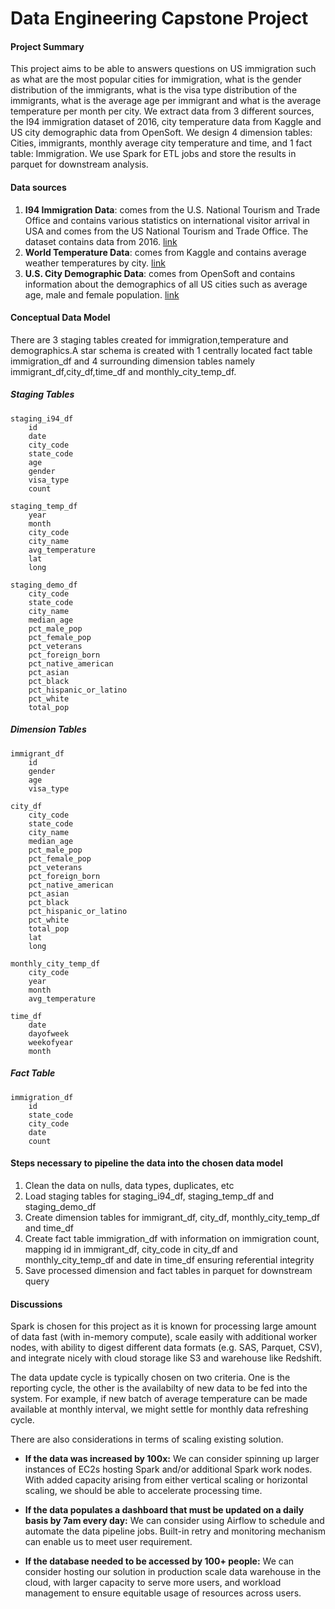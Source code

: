 # Data Engineering Capstone Project


#### Project Summary
This project aims to be able to answers questions on US immigration such as what are the most popular cities for immigration, what is the gender distribution of the immigrants, what is the visa type distribution of the immigrants, what is the average age per immigrant and what is the average temperature per month per city. We extract data from 3 different sources, the I94 immigration dataset of 2016, city temperature data from Kaggle and US city demographic data from OpenSoft. We design 4 dimension tables: Cities, immigrants, monthly average city temperature and time, and 1 fact table: Immigration. We use Spark for ETL jobs and store the results in parquet for downstream analysis.

#### Data sources
1. **I94 Immigration Data**: comes from the U.S. National Tourism and Trade Office and contains various statistics on international visitor arrival in USA and comes from the US National Tourism and Trade Office. The dataset contains data from 2016. [link](https://travel.trade.gov/research/reports/i94/historical/2016.html)
2. **World Temperature Data**: comes from Kaggle and contains average weather temperatures by city. [link](https://www.kaggle.com/berkeleyearth/climate-change-earth-surface-temperature-data)
3. **U.S. City Demographic Data**: comes from OpenSoft and contains information about the demographics of all US cities such as average age, male and female population. [link](https://public.opendatasoft.com/explore/dataset/us-cities-demographics/export/)

#### Conceptual Data Model

There are 3 staging tables created for immigration,temperature and demographics.A star schema is created with 1 centrally located fact table immigration_df and 4 surrounding dimension tables namely immigrant_df,city_df,time_df and monthly_city_temp_df.

##### Staging Tables
```
staging_i94_df
    id
    date
    city_code
    state_code
    age
    gender
    visa_type
    count
    
staging_temp_df
    year
    month
    city_code
    city_name
    avg_temperature
    lat
    long
    
staging_demo_df
    city_code
    state_code
    city_name
    median_age
    pct_male_pop
    pct_female_pop
    pct_veterans
    pct_foreign_born
    pct_native_american
    pct_asian
    pct_black
    pct_hispanic_or_latino
    pct_white
    total_pop
```

##### Dimension Tables
```
immigrant_df
    id
    gender
    age
    visa_type
    
city_df
    city_code
    state_code
    city_name
    median_age
    pct_male_pop
    pct_female_pop
    pct_veterans
    pct_foreign_born
    pct_native_american
    pct_asian
    pct_black
    pct_hispanic_or_latino
    pct_white
    total_pop
    lat
    long
    
monthly_city_temp_df
    city_code
    year
    month
    avg_temperature
    
time_df
    date
    dayofweek
    weekofyear
    month
```

##### Fact Table
```
immigration_df
    id
    state_code
    city_code
    date
    count
```

#### Steps necessary to pipeline the data into the chosen data model

1. Clean the data on nulls, data types, duplicates, etc
2. Load staging tables for staging_i94_df, staging_temp_df and staging_demo_df
3. Create dimension tables for immigrant_df, city_df, monthly_city_temp_df and time_df
4. Create fact table immigration_df with information on immigration count, mapping id in immigrant_df, city_code in city_df and monthly_city_temp_df and date in time_df ensuring referential integrity
5. Save processed dimension and fact tables in parquet for downstream query

#### Discussions
Spark is chosen for this project as it is known for processing large amount of data fast (with in-memory compute), scale easily with additional worker nodes, with ability to digest different data formats (e.g. SAS, Parquet, CSV), and integrate nicely with cloud storage like S3 and warehouse like Redshift.

The data update cycle is typically chosen on two criteria. One is the reporting cycle, the other is the availabilty of new data to be fed into the system. For example, if new batch of average temperature can be made available at monthly interval, we might settle for monthly data refreshing cycle.

There are also considerations in terms of scaling existing solution.
* **If the data was increased by 100x:**
We can consider spinning up larger instances of EC2s hosting Spark and/or additional Spark work nodes. With added capacity arising from either vertical scaling or horizontal scaling, we should be able to accelerate processing time.

* **If the data populates a dashboard that must be updated on a daily basis by 7am every day:**
We can consider using Airflow to schedule and automate the data pipeline jobs. Built-in retry and monitoring mechanism can enable us to meet user requirement.

* **If the database needed to be accessed by 100+ people:**
We can consider hosting our solution in production scale data warehouse in the cloud, with larger capacity to serve more users, and workload management to ensure equitable usage of resources across users.